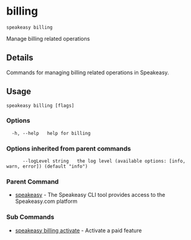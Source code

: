 # billing  
`speakeasy billing`  


Manage billing related operations  

## Details

Commands for managing billing related operations in Speakeasy.

## Usage

```
speakeasy billing [flags]
```

### Options

```
  -h, --help   help for billing
```

### Options inherited from parent commands

```
      --logLevel string   the log level (available options: [info, warn, error]) (default "info")
```

### Parent Command

* [speakeasy](/docs/speakeasy-reference/cli/getting-started)	 - The Speakeasy CLI tool provides access to the Speakeasy.com platform
### Sub Commands

* [speakeasy billing activate](/docs/speakeasy-reference/cli/billing/activate)	 - Activate a paid feature
